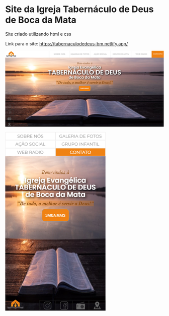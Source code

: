 # Site da Igreja Tabernáculo de Deus de Boca da Mata

Site criado utilizando html e css

Link para o site: https://tabernaculodedeus-bm.netlify.app/

![Imagem de demonstração da página inicial](https://github.com/Thalis-Freitas/tabernaculo-de-deus-bm/blob/1e878f558762a44b0c188f0cc35e5211e953d079/imagens/demonstra%C3%A7%C3%A3o/demonstra%C3%A7%C3%A3o%20home.png)

![Imagem de demonstração da página inicial/ versão móvel](https://github.com/Thalis-Freitas/tabernaculo-de-deus-bm/blob/1e878f558762a44b0c188f0cc35e5211e953d079/imagens/demonstra%C3%A7%C3%A3o/demonstra%C3%A7%C3%A3o%20home%20m%C3%B3vel.png)
